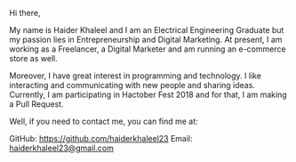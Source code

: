 Hi there,

My name is Haider Khaleel and I am an Electrical Engineering Graduate but my passion lies in Entrepreneurship and Digital Marketing. At present, I am working as a Freelancer, a Digital Marketer and am running an e-commerce store as well.

Moreover, I have great interest in programming and technology. I like interacting and communicating with new people and sharing ideas. Currently, I am participating in Hactober Fest 2018 and for that, I am making a Pull Request.

Well, if you need to contact me, you can find me at:

GitHub: https://github.com/haiderkhaleel23
Email: haiderkhaleel23@gmail.com